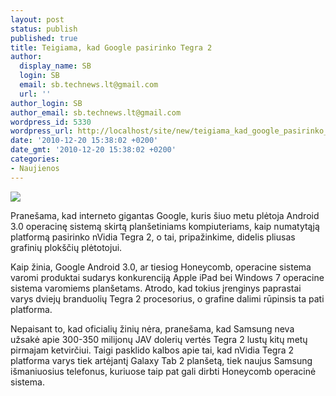 ```yaml
---
layout: post
status: publish
published: true
title: Teigiama, kad Google pasirinko Tegra 2
author:
  display_name: SB
  login: SB
  email: sb.technews.lt@gmail.com
  url: ''
author_login: SB
author_email: sb.technews.lt@gmail.com
wordpress_id: 5330
wordpress_url: http://localhost/site/new/teigiama_kad_google_pasirinko_tegra_2/
date: '2010-12-20 15:38:02 +0200'
date_gmt: '2010-12-20 15:38:02 +0200'
categories:
- Naujienos
---
```

<div class="imgright"><img src="http://www.part.lt/img/24187cd7272fc33738e8c9e49e4b0316988.jpg"  /></div>
<p>Pranešama, kad interneto gigantas Google, kuris šiuo metu plėtoja Android 3.0 operacinę sistemą skirtą planšetiniams kompiuteriams, kaip numatytąją platformą pasirinko nVidia Tegra 2, o tai, pripažinkime, didelis pliusas grafinių plokščių plėtotojui.</p>
<p>Kaip žinia, Google Android 3.0, ar tiesiog Honeycomb, operacine sistema varomi produktai sudarys konkurenciją Apple iPad bei Windows 7 operacine sistema varomiems planšetams. Atrodo, kad tokius įrenginys paprastai varys dviejų branduolių Tegra 2 procesorius, o grafine dalimi rūpinsis ta pati platforma.</p>
<p>Nepaisant to, kad oficialių žinių nėra, pranešama, kad Samsung neva užsakė apie 300-350 milijonų JAV dolerių vertės Tegra 2 lustų kitų metų pirmajam ketvirčiui. Taigi pasklido kalbos apie tai, kad nVidia Tegra 2 platforma varys tiek artėjantį Galaxy Tab 2 planšetą, tiek naujus Samsung išmaniuosius telefonus, kuriuose taip pat gali dirbti Honeycomb operacinė sistema.<br /></p>
